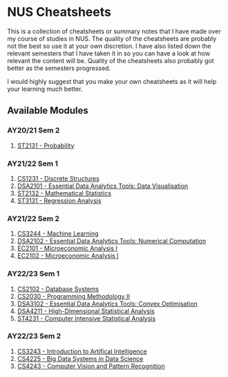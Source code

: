 # NUS Cheatsheets

This is a collection of cheatsheets or summary notes that I have made over my course of studies in NUS. The quality of the cheatsheets are probably not the best so use it at your own discretion. I have also listed down the relevant semesters that I have taken it in so you can have a look at how relevant the content will be. Quality of the cheatsheets also probably got better as the semesters progressed.

I would highly suggest that you make your own cheatsheets as it will help your learning much better.


## Available Modules

### AY20/21 Sem 2
1. <a href="./ST2131/" target="_blank">ST2131 - Probability</a>

### AY21/22 Sem 1
1. <a href="./CS1231/" target="_blank">CS1231 - Discrete Structures</a>
2. <a href="./DSA2101/" target="_blank">DSA2101 - Essential Data Analytics Tools: Data Visualisation</a>
3. <a href="./ST2132/" target="_blank">ST2132 - Mathematical Statistics</a>
4. <a href="./ST3131/" target="_blank">ST3131 - Regression Analysis</a>

### AY21/22 Sem 2
1. <a href="./CS3244/" target="_blank">CS3244 - Machine Learning</a>
2. <a href="./DSA2102/" target="_blank">DSA2102 - Essential Data Analytics Tools: Numerical Computation</a>
3. <a href="./EC2101/" target="_blank">EC2101 - Microeconomic Analysis I</a>
4. <a href="./EC2102/" target="_blank">EC2102 - Microeconomic Analysis I</a>

### AY22/23 Sem 1
1. <a href="./CS2102/" target="_blank">CS2102 - Database Systems</a>
2. <a href="./CS2030/" target="_blank">CS2030 - Programming Methodology II</a>
3. <a href="./DSA3102/" target="_blank">DSA3102 - Essential Data Analytics Tools: Convex Optimisation</a>
4. <a href="./DSA4211/" target="_blank">DSA4211 - High-Dimensional Statistical Analysis</a>
5. <a href="./ST4231/" target="_blank">ST4231 - Computer Intensive Statistical Analysis</a>

### AY22/23 Sem 2
1. <a href="./CS3243/" target="_blank">CS3243 - Introduction to Artifical Intelligence</a>
2. <a href="./CS4225/" target="_blank">CS4225 - Big Data Systems in Data Science</a>
3. <a href="./CS4243/" target="_blank">CS4243 - Computer Vision and Pattern Recognition</a>